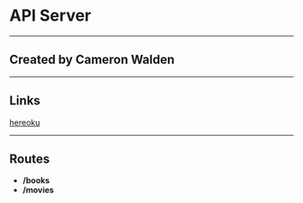 # API Server

***

## Created by Cameron Walden

***

## Links
[hereoku](https://cameron-api-server.herokuapp.com/)
***

## Routes

- **/books**
- **/movies**
